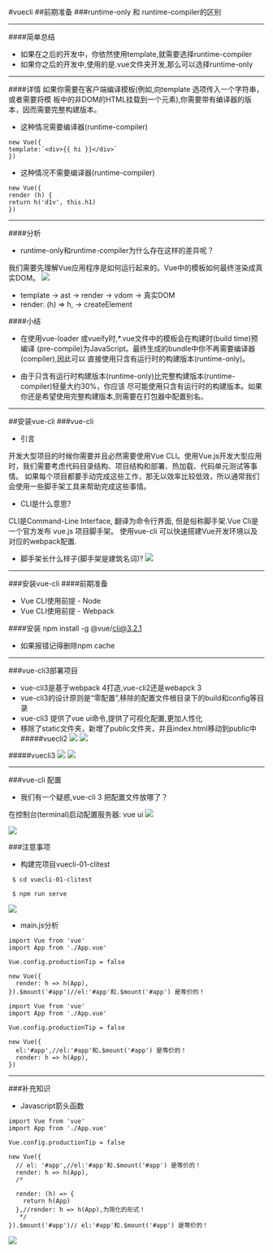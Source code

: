 #vuecli
##前期准备
###runtime-only 和 runtime-compiler的区别
***********
####简单总结
* 如果在之后的开发中，你依然使用template,就需要选择runtime-compiler
* 如果你之后的开发中,使用的是.vue文件夹开发,那么可以选择runtime-only
*********
####详情
如果你需要在客户端编译模板(例如,向template 选项传入一个字符串，或者需要将模
板中的非DOM的HTML挂载到一个元素),你需要带有编译器的版本，因而需要完整构建版本。

* 这种情况需要编译器(runtime-compiler)
```vue
new Vue({
template:`<div>{{ hi }}</div>`
})

```
* 这种情况不需要编译器(runtime-compiler)
```vue
new Vue({
render (h) {
return h('d1v', this.h1)
})
```
*****

####分析
* runtime-only和runtime-compiler为什么存在这样的差异呢？

我们需要先理解Vue应用程序是如何运行起来的。Vue中的模板如何最终渲染成真实DOM。
 ![](src/assets/tutorials-1603193714182.png)

* template -> ast -> render -> vdom -> 真实DOM
* render: (h) => h, -> createElement


####小结
* 在使用vue-loader 或vueify时,*.vue文件中的模板会在构建时(build time)预编译
(pre-compile)为JavaScript。最终生成的bundle中你不再需要编译器(compiler),因此可以
直接使用只含有运行时的构建版本(runtime-only)。

* 由于只含有运行时构建版本(runtime-only)比完整构建版本(runtime-compiler)轻量大约30%，你应该
尽可能使用只含有运行时的构建版本。如果你还是希望使用完整构建版本,则需要在打包器中配置别名。

**********
##安装vue-cli
###vue-cli
* 引言

开发大型项目的时候你需要并且必然需要使用Vue CLI。使用Vue.js开发大型应用时，我们需要考虑代码目录结构、项目结构和部署、热加载、代码单元测试等事情。
如果每个项目都要手动完成这些工作，那无以效率比较低效，所以通常我们会使用一些脚手架工具来帮助完成这些事情。
* CLI是什么意思?

CLI是Command-Line Interface, 翻译为命令行界面, 但是俗称脚手架.Vue Cli是一个官方发布 vue.js 项目脚手架。
使用vue-cli 可以快速搭建Vue开发环境以及对应的webpack配置.
* 脚手架长什么样子(脚手架是建筑名词)?
![](src/assets/tutorials-1603195648065.png)
****
###安装vue-cli
####前期准备
* Vue CLI使用前提 - Node
* Vue CLI使用前提 - Webpack

####安装
npm install -g  @vue/cli@3.2.1
* 如果报错记得删除npm cache

*****
###vue-cli3部署项目
* vue-cli3是基于webpack 4打造,vue-cli2还是webapck 3
* vue-cli3的设计原则是“零配置”,移除的配置文件根目录下的build和config等目录
* vue-cli3 提供了vue ui命令,提供了可视化配置,更加人性化
* 移除了static文件夹，新增了public文件夹，并且index.html移动到public中
#####vuecli2
![](src/assets/tutorials-1603195413809.png)
![](src/assets/tutorials-1603195468474.png)

#####vuecli3
![](src/assets/tutorials-1603196023534.png)
![](src/assets/tutorials-1603195363704.png)


****
###vue-cli 配置
* 我们有一个疑惑,vue-cli 3 把配置文件放哪了？

在控制台(terminal)启动配置服务器: vue ui
![](./assets/tutorials-1603334437040.png)

![](./assets/tutorials-1603334377777.png)



###注意事项
* 构建完项目vuecli-01-clitest
```vue
 $ cd vuecli-01-clitest
 
 $ npm run serve
```
![](./assets/tutorials-1603352264708.png)

* main.js分析
```vue
import Vue from 'vue'
import App from './App.vue'

Vue.config.productionTip = false

new Vue({
  render: h => h(App),
}).$mount('#app')//el:'#app'和.$mount('#app') 是等价的！

```
```vue
import Vue from 'vue'
import App from './App.vue'

Vue.config.productionTip = false

new Vue({
  el:'#app',//el:'#app'和.$mount('#app') 是等价的！
  render: h => h(App),
})

```

*****
###补充知识
* Javascript箭头函数
```vue
import Vue from 'vue'
import App from './App.vue'

Vue.config.productionTip = false

new Vue({
  // el: '#app',//el:'#app'和.$mount('#app') 是等价的！
  render: h => h(App),
  /*
  
  render: (h) => {
    return h(App)
  },//render: h => h(App),为简化的形式！
   */
}).$mount('#app')// el:'#app'和.$mount('#app') 是等价的！

```
![](./assets/tutorials-1603334543580.png)

